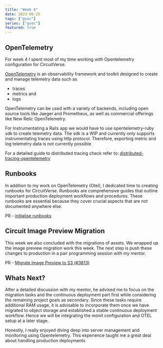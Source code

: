 ```yaml
---
title: "Week 4"
date: 2023-06-25
tags: ["gsoc"]
series: ["gsoc"]
featured: true
---
```



## OpenTelemetry

For week 4 I spent most of my time working with Opentelemetry configuration for CircuitVerse.

[OpenTelemetry](https://opentelemetry.io/) is an observability framework and toolkit designed to create and manage 
telemetry data such as 
- traces 
- metrics and 
- logs

OpenTelemetry can be used with a variety of backends, including open source 
tools like Jaeger and Prometheus, as well as commercial offerings like New Relic OpenTelemetry.

For Instrumentating a Rails app we would have to use opentelemetry-ruby sdk to create telemetry data. The sdk is a WIP and
currently only supports instrumentating traces using http protocol.
Therefore, exporting metric and log telemetry data is not currently possible

For a detailed guide to distributed tracing check refer to: [distributed-tracing-opentelemetry](/blog/distributed-tracing-opentelemetry)

## Runbooks

In addition to my work on OpenTelemetry (Otel), I dedicated time to creating runbooks for CircuitVerse.
Runbooks are comprehensive guides that outline important production deployment workflows and procedures.
These runbooks are essential because they cover crucial aspects that are not documented anywhere else.

PR - [initialise runbooks](https://github.com/CircuitVerse/infra/pull/3)

## Circuit Image Preview Migration

This week we also concluded with the migrations of assets. 
We wrapped up the image preview migration work this week. The next step is push these changes to production in a pair programming session
with my mentor.

PR - [Migrate Image Preview to S3 (#3813)](https://github.com/CircuitVerse/CircuitVerse/pull/3813)

## Whats Next?

After a detailed discussion with my mentor, he advised me to focus on the migration tasks and the continuous deployment part
first  while considering the remaining project goals as secondary.
Since these tasks require additional RAM usage, it is advisable to incorporate them once we have migrated to object storage and 
established a stable continuous deployment workflow. Hence we will be integrating the monit configuration and OTEL setup at a later stage.

Honestly, I really enjoyed diving deep into server management and monitoring using Opentelemetry.
This experience taught me a great deal about handling production deployments

